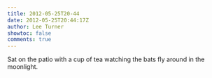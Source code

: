 ```yaml
---
title: 2012-05-25T20-44
date: 2012-05-25T20:44:17Z
author: Lee Turner
showtoc: false
comments: true
---
```


Sat on the patio with a cup of tea watching the bats fly around in the moonlight.

